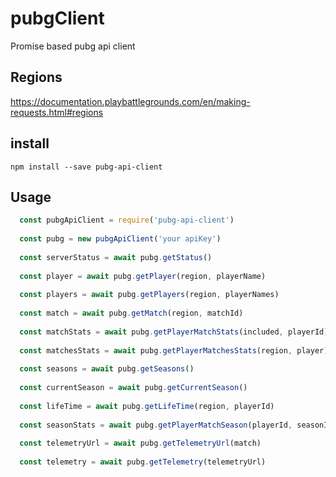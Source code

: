 # pubgClient
Promise based pubg api client

## Regions
https://documentation.playbattlegrounds.com/en/making-requests.html#regions

## install

```
npm install --save pubg-api-client
```

## Usage
```javascript
  const pubgApiClient = require('pubg-api-client')
  
  const pubg = new pubgApiClient('your apiKey')
    
  const serverStatus = await pubg.getStatus() 
   
  const player = await pubg.getPlayer(region, playerName)
  
  const players = await pubg.getPlayers(region, playerNames)
      
  const match = await pubg.getMatch(region, matchId) 
  
  const matchStats = await pubg.getPlayerMatchStats(included, playerId) 
  
  const matchesStats = await pubg.getPlayerMatchesStats(region, player) 
  
  const seasons = await pubg.getSeasons() 
  
  const currentSeason = await pubg.getCurrentSeason()
   
  const lifeTime = await pubg.getLifeTime(region, playerId) 
  
  const seasonStats = await pubg.getPlayerMatchSeason(playerId, seasonId)
  
  const telemetryUrl = await pubg.getTelemetryUrl(match) 
  
  const telemetry = await pubg.getTelemetry(telemetryUrl) 
```